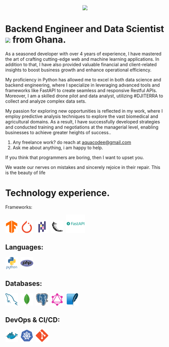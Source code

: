 <div id="header" align="center">
  <img src="https://media.giphy.com/media/iJCo9daAP0xugHhhfb/giphy.gif" width="100"/>
</div>


<h1>Backend Engineer and Data Scientist <img src="https://media.giphy.com/media/WUlplcMpOCEmTGBtBW/giphy.gif" width="30"> from Ghana.</h1>

<p>As a seasoned developer with over 4 years of experience, I have mastered the art of crafting cutting-edge web and machine learning applications. In addition to that, I have also provided valuable financial and client-related insights to boost business growth and enhance operational efficiency.

My proficiency in Python has allowed me to excel in both data science and backend engineering, where I specialize in leveraging advanced tools and frameworks like FastAPI to create seamless and responsive Restful APIs. Moreover, I am a skilled drone pilot and data analyst, utilizing #DJITERRA to collect and analyze complex data sets.

My passion for exploring new opportunities is reflected in my work, where I employ predictive analysis techniques to explore the vast biomedical and agricultural domains. As a result, I have successfully developed strategies and conducted training and negotiations at the managerial level, enabling businesses to achieve greater heights of success..</p>

1. Any freelance work? do reach at aquacodee@gmail.com
2. Ask me about anything, i am happy to help.

If you think that programmers are boring, then I want to upset you.

We waste our nerves on mistakes and sincerely rejoice in their repair. This is the beauty of life


<h1>Technology experience.</h1>

Frameworks:  <div>
  <img src="https://github.com/devicons/devicon/blob/master/icons/tensorflow/tensorflow-original.svg" title="Tensorflow" alt="tensorflow" width="40" height="40"/>&nbsp;
  <img src="https://github.com/devicons/devicon/blob/master/icons/pytorch/pytorch-original.svg" title="Pytorch" alt="Pytorch" width="40" height="40"/>&nbsp;
  <img src="https://github.com/devicons/devicon/blob/master/icons/pandas/pandas-original.svg" title="Pandas" alt="Pandas" width="40" height="40"/>&nbsp;
  <img src="https://github.com/devicons/devicon/blob/master/icons/flask/flask-original.svg" title="flask" alt="flask" width="40" height="40"/>&nbsp;
  <img src="https://github.com/devicons/devicon/blob/master/icons/fastapi/fastapi-original-wordmark.svg" title="Fastapi" alt="Fastapi" width="60" height="60"/>
</div>

<h2> Languages:</h2> <div>
<img src="https://github.com/devicons/devicon/blob/master/icons/python/python-original-wordmark.svg" title="Python" alt="Python" width="40" height="40"/>&nbsp;
<img src="https://github.com/devicons/devicon/blob/master/icons/php/php-original.svg" title = "PHP" alt="PHP" width = "40"/>
</div>

<h2>Databases:</h2> <div>
  <img src="https://github.com/devicons/devicon/blob/master/icons/mysql/mysql-original.svg" title="MySQL" alt="MySQL" width="40" height="40"/>&nbsp;
  <img src="https://github.com/devicons/devicon/blob/master/icons/mongodb/mongodb-original.svg" title="MongoDB" alt="MongoDB" width="40" height="40"/>&nbsp;
  <img src="https://github.com/devicons/devicon/blob/master/icons/postgresql/postgresql-original.svg" title="PostgreSQL" alt="PostgreSQL" width="40" height="40"/>&nbsp;
  <img src="https://github.com/devicons/devicon/blob/master/icons/graphql/graphql-plain.svg" title="GraphQL" alt="GraphQL" width="40" height="40"/>&nbsp;
  <img src="https://github.com/devicons/devicon/blob/master/icons/sqlite/sqlite-original.svg" title="SQLite" alt="SQLite" width="40" height="40"/>
</div>

<h2>DevOps & CI/CD: </h2> <div>
  <img src="https://github.com/devicons/devicon/blob/master/icons/docker/docker-original.svg" title=" Docker" alt=" Docker" width="40" height="40"/>&nbsp;
  <img src="https://github.com/devicons/devicon/blob/master/icons/kubernetes/kubernetes-plain.svg" title="Kubernetes" alt="Kubernetes" width="40" height="40"/>&nbsp;
  <img src="https://github.com/devicons/devicon/blob/master/icons/git/git-original.svg" title="GIT" alt="GIT" width="40" height="40"/>
</div>
 
